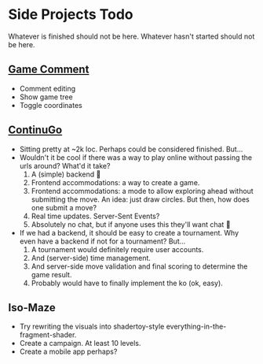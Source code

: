 # Side Projects Todo

Whatever is finished should not be here. Whatever hasn't started should not be here.

## [Game Comment](https://games.tasuki.org/)

- Comment editing
- Show game tree
- Toggle coordinates

## [ContinuGo](https://continugo.tasuki.org/)

- Sitting pretty at ~2k loc. Perhaps could be considered finished. But...
- Wouldn't it be cool if there was a way to play online without passing the urls around? What'd it take?
	1. A (simple) backend 🙈
	2. Frontend accommodations: a way to create a game.
	3. Frontend accommodations: a mode to allow exploring ahead without submitting the move. An idea: just draw circles. But then, how does one submit a move?
	4. Real time updates. Server-Sent Events?
	5. Absolutely no chat, but if anyone uses this they'll want chat 🙈
- If we had a backend, it should be easy to create a tournament. Why even have a backend if not for a tournament? But...
	1. A tournament would definitely require user accounts.
	2. And (server-side) time management.
	3. And server-side move validation and final scoring to determine the game result.
	4. Probably would have to finally implement the ko (ok, easy).

## Iso-Maze

- Try rewriting the visuals into shadertoy-style everything-in-the-fragment-shader.
- Create a campaign. At least 10 levels.
- Create a mobile app perhaps?
